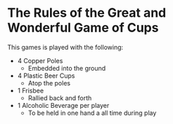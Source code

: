 # The Rules of the Great and Wonderful Game of Cups

This games is played with the following:

* 4 Copper Poles
  * Embedded into the ground
* 4 Plastic Beer Cups
  * Atop the poles
* 1 Frisbee
  * Rallied back and forth
* 1 Alcoholic Beverage per player
  * To be held in one hand a all time during play

